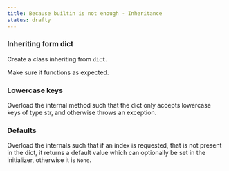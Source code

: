 ```yaml
---
title: Because builtin is not enough - Inheritance
status: drafty
---
```


### Inheriting form dict

Create a class inheriting from `dict`.

Make sure it functions as expected.

### Lowercase keys

Overload the internal method such that the dict only accepts lowercase keys of type str, and otherwise throws an exception.

### Defaults

Overload the internals such that if an index is requested, that is not present in the dict, it returns a default value which can optionally be set in the initializer, otherwise it is `None`.
